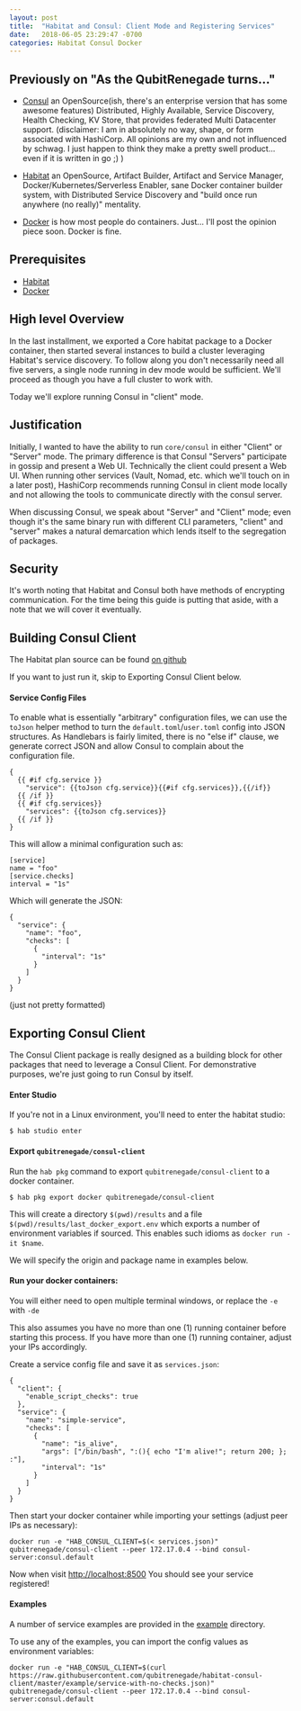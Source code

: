 ```yaml
---
layout: post
title:  "Habitat and Consul: Client Mode and Registering Services"
date:   2018-06-05 23:29:47 -0700
categories: Habitat Consul Docker
---
```


## Previously on "As the QubitRenegade turns..."

* [Consul](https://www.consul.io) an OpenSource(ish, there's an enterprise version that has some awesome features) Distributed, Highly Available, Service Discovery, Health Checking, KV Store, that provides federated Multi Datacenter support.  (disclaimer: I am in absolutely no way, shape, or form associated with HashiCorp.  All opinions are my own and not influenced by schwag.  I just happen to think they make a pretty swell product... even if it is written in go ;) )

* [Habitat](https://www.habitat.sh/learn/) an OpenSource, Artifact Builder, Artifact and Service Manager, Docker/Kubernetes/Serverless Enabler, sane Docker container builder system, with Distributed Service Discovery and "build once run anywhere (no really)" mentality.

* [Docker](https://www.docker.com/) is how most people do containers. Just... I'll post the opinion piece soon.  Docker is fine.

## Prerequisites

* [Habitat](https://www.habitat.sh/docs/install-habitat/)
* [Docker](https://docs.docker.com/install/)

## High level Overview

In the last installment, we exported a Core habitat package to a Docker container, then started several instances to build a cluster leveraging Habitat's service discovery.  To follow along you don't necessarily need all five servers, a single node running in dev mode would be sufficient.  We'll proceed as though you have a full cluster to work with.

Today we'll explore running Consul in "client" mode.

## Justification

Initially, I wanted to have the ability to run `core/consul` in either "Client" or "Server" mode.  The primary difference is that Consul "Servers" participate in gossip and present a Web UI.  Technically the client could present a Web UI.  When running other services (Vault, Nomad, etc. which we'll touch on in a later post), HashiCorp recommends running Consul in client mode locally and not allowing the tools to communicate directly with the consul server.

When discussing Consul, we speak about "Server" and "Client" mode; even though it's the same binary run with different CLI parameters, "client" and "server" makes a natural demarcation which lends itself to the segregation of packages.

## Security

It's worth noting that Habitat and Consul both have methods of encrypting communication.  For the time being this guide is putting that aside, with a note that we will cover it eventually.


## Building Consul Client

The Habitat plan source can be found [on github](https://github.com/qubitrenegade/habitat-consul-client)

If you want to just run it, skip to Exporting Consul Client below.



#### Service Config Files

To enable what is essentially "arbitrary" configuration files, we can use the `toJson` helper method to turn the `default.toml`/`user.toml` config into JSON structures.  As Handlebars is fairly limited, there is no "else if" clause, we generate correct JSON and allow Consul to complain about the configuration file.

```
{
  {{ #if cfg.service }}
    "service": {{toJson cfg.service}}{{#if cfg.services}},{{/if}}
  {{ /if }}
  {{ #if cfg.services}}
    "services": {{toJson cfg.services}}
  {{ /if }}
}
```

This will allow a minimal configuration such as:

```
[service]
name = "foo"
[service.checks]
interval = "1s"
```

Which will generate the JSON:

```
{
  "service": {
    "name": "foo",
    "checks": [
      {
        "interval": "1s"
      }
    ]
  }
}
```

(just not pretty formatted)

## Exporting Consul Client

The Consul Client package is really designed as a building block for other packages that need to leverage a Consul Client.  For demonstrative purposes, we're just going to run Consul by itself.

#### Enter Studio

If you're not in a Linux environment, you'll need to enter the habitat studio:

```
$ hab studio enter
```

#### Export `qubitrenegade/consul-client`

Run the `hab pkg` command to export `qubitrenegade/consul-client` to a docker container.

```
$ hab pkg export docker qubitrenegade/consul-client
```

This will create a directory `$(pwd)/results` and a file `$(pwd)/results/last_docker_export.env` which exports a number of environment variables if sourced.  This enables such idioms as `docker run -it $name`.

We will specify the origin and package name in examples below.

#### Run your docker containers:

You will either need to open multiple terminal windows, or replace the `-e` with `-de`

This also assumes you have no more than one (1) running container before starting this process.  If you have more than one (1) running container, adjust your IPs accordingly.

Create a service config file and save it as `services.json`:

```
{
  "client": {
    "enable_script_checks": true
  },
  "service": {
    "name": "simple-service",
    "checks": [
      {
        "name": "is_alive",
        "args": ["/bin/bash", ":(){ echo "I'm alive!"; return 200; }; :"],
        "interval": "1s"
      }
    ]
  }
}
```

Then start your docker container while importing your settings (adjust peer IPs as necessary):

```
docker run -e "HAB_CONSUL_CLIENT=$(< services.json)" qubitrenegade/consul-client --peer 172.17.0.4 --bind consul-server:consul.default
```

Now when visit [http://localhost:8500](http://localhost:8500) You should see your service registered!

#### Examples

A number of service examples are provided in the [example](https://github.com/qubitrenegade/habitat-consul-client/tree/master/example) directory.

To use any of the examples, you can import the config values as environment variables:

```
docker run -e "HAB_CONSUL_CLIENT=$(curl https://raw.githubusercontent.com/qubitrenegade/habitat-consul-client/master/example/service-with-no-checks.json)" qubitrenegade/consul-client --peer 172.17.0.4 --bind consul-server:consul.default
```
